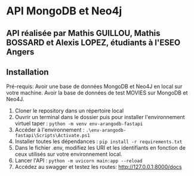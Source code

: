 # API MongoDB et Neo4j

## API réalisée par Mathis GUILLOU, Mathis BOSSARD et Alexis LOPEZ, étudiants à l'ESEO Angers 

## Installation 

Pré-requis: Avoir une base de données MongoDB et Neo4J en local sur votre machine. Avoir la base de données de test MOVIES sur MongoDB et Neo4J.

1) Cloner le repository dans un répertoire local
2) Ouvrir un terminal dans le dossier puis pour installer l'environnement virtuel taper :
   ` python -m venv env-arangodb-fastapi `
3) Accéder à l'environnement : `.\env-arangodb-fastapi\Scripts\Activate.ps1`
4) Installer toutes les dépendances : `pip install -r requirements.txt`
5) Dans le fichier .env, modifiez les URI et les identifiants en fonction de ceux utilisés sur votre environnement local.
6) Lancer l'API : `python -m uvicorn main:app --reload`
7) Accédez au swagger et testez les routes: http://127.0.0.1:8000/docs
